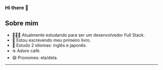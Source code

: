 

### Hi there 👋

## Sobre mim
 - 👩🏽‍💻 Atualmente estudando para ser um desenvolvedor Full Stack.
 - 📖 Estou escrevendo meu primeiro livro.
 - 💬 Estudo 2 idiomas: inglês e japonês.
 - ☕ Adoro café.
 - 😄 Pronomes: ela/dela.

---
